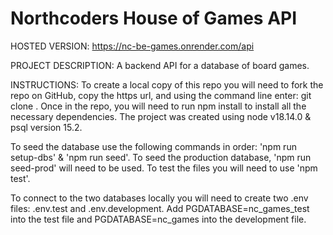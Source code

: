 # Northcoders House of Games API

HOSTED VERSION:
https://nc-be-games.onrender.com/api

PROJECT DESCRIPTION:
A backend API for a database of board games.

INSTRUCTIONS:
To create a local copy of this repo you will need to fork the repo on GitHub, copy the https url, and using the command line enter: git clone <https url>. Once in the repo, you will need to run npm install to install all the necessary dependencies. The project was created using node v18.14.0 & psql version 15.2.

To seed the database use the following commands in order: 'npm run setup-dbs' & 'npm run seed'. To seed the production database, 'npm run seed-prod' will need to be used. To test the files you will need to use 'npm test'.

To connect to the two databases locally you will need to create two .env files: .env.test and .env.development. Add PGDATABASE=nc_games_test into the test file and PGDATABASE=nc_games into the development file.
